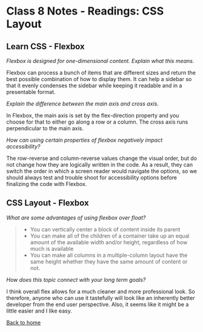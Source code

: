 # Class 8 Notes - Readings: CSS Layout

## Learn CSS - Flexbox

*Flexbox is designed for one-dimensional content. Explain what this means.*

Flexbox can process a bunch of items that are different sizes and return the best possible combination of how to display them. It can help a sidebar so that it evenly condenses the sidebar while keeping it readable and in a presentable format.  

*Explain the difference between the main axis and cross axis.*

In Flexbox, the main axis is set by the flex-direction property and you choose for that to either go along a row or a column.  The cross axis runs perpendicular to the main axis.

*How can using certain properties of flexbox negatively impact accessibility?*

The row-reverse and column-reverse values change the visual order, but do not change how they are logically written in the code.  As a result, they can switch the order in which a screen reader would navigate the options, so we should always test and trouble shoot for accessibility options before finalizing the code with Flexbox.

## CSS Layout - Flexbox

*What are some advantages of using flexbox over float?*

>+ You can vertically center a block of content inside its parent
>+ You can make all of the children of a container take up an equal amount of the available width and/or height, regardless of how much is available
>+ You can make all columns in a multiple-column layout have the same height whether they have the same amount of content or not.

*How does this topic connect with your long term goals?*

I think overall flex allows for a much cleaner and more professional look.  So therefore, anyone who can use it tastefully will look like an inherently better developer from the end user perspective.  Also, it seems like it might be a little easier and I like easy.


[Back to home](../README.md)
